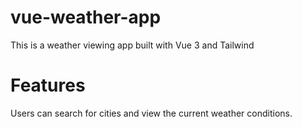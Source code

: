 # vue-weather-app

This is  a weather viewing app built with Vue 3 and Tailwind  

# Features
Users can search for cities and view the current weather conditions.
 
